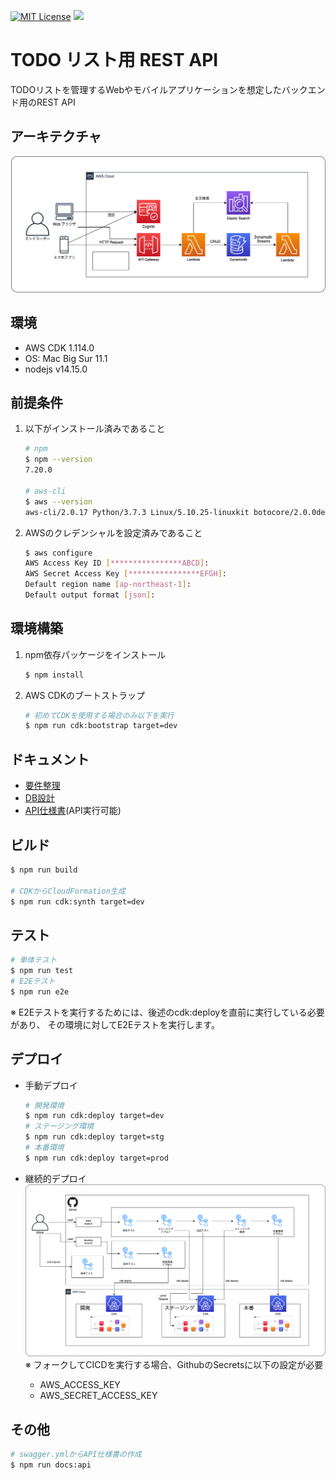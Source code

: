 [![MIT License](http://img.shields.io/badge/license-MIT-blue.svg?style=flat)](LICENSE)
![](https://github.com/joe-king-sh/todo-rest-api/workflows/CI/badge.svg)

# TODO リスト用 REST API
TODOリストを管理するWebやモバイルアプリケーションを想定したバックエンド用のREST API

## アーキテクチャ
![アーキテクチャ](./docs/アーキテクト設計.drawio.png)
## 環境
- AWS CDK 1.114.0 
- OS: Mac Big Sur 11.1
- nodejs v14.15.0

## 前提条件
1. 以下がインストール済みであること
    ```bash
    # npm
    $ npm --version
    7.20.0

    # aws-cli
    $ aws --version
    aws-cli/2.0.17 Python/3.7.3 Linux/5.10.25-linuxkit botocore/2.0.0dev21
    ```
2. AWSのクレデンシャルを設定済みであること
    ```bash
    $ aws configure
    AWS Access Key ID [****************ABCD]: 
    AWS Secret Access Key [****************EFGH]: 
    Default region name [ap-northeast-1]: 
    Default output format [json]: 
    ```
## 環境構築
1. npm依存パッケージをインストール
    ```bash
    $ npm install
    ```

4. AWS CDKのブートストラップ
    ```bash
    # 初めてCDKを使用する場合のみ以下を実行
    $ npm run cdk:bootstrap target=dev
    ```
## ドキュメント
- [要件整理](./docs/要件整理.md)
- [DB設計](./docs/Dynamodb設計.md)
- [API仕様書](https://joe-king-sh.github.io/todo-rest-api/api/)(API実行可能)
## ビルド
```bash
$ npm run build

# CDKからCloudFormation生成
$ npm run cdk:synth target=dev
```
## テスト
```bash
# 単体テスト
$ npm run test
# E2Eテスト
$ npm run e2e
```
※ E2Eテストを実行するためには、後述のcdk:deployを直前に実行している必要があり、
  その環境に対してE2Eテストを実行します。

## デプロイ
- 手動デプロイ
    ```bash
    # 開発環境
    $ npm run cdk:deploy target=dev
    # ステージング環境
    $ npm run cdk:deploy target=stg
    # 本番環境
    $ npm run cdk:deploy target=prod
    ```

- 継続的デプロイ
![CICD](./docs/CICD設計.drawio.png)
    ※ フォークしてCICDを実行する場合、GithubのSecretsに以下の設定が必要
    - AWS_ACCESS_KEY
    - AWS_SECRET_ACCESS_KEY

## その他
```bash
# swagger.ymlからAPI仕様書の作成
$ npm run docs:api

```